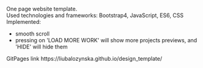 One page website template.
<br>
Used technologies and frameworks: Bootstrap4, JavaScript, ES6, CSS
<br>
Implemented: 
<ul>
<li>smooth scroll</li>
<li>pressing on 'LOAD MORE WORK' will show more projects previews, and 'HIDE' will hide them</li>
</ul>
GitPages link https://liubalozynska.github.io/design_template/
